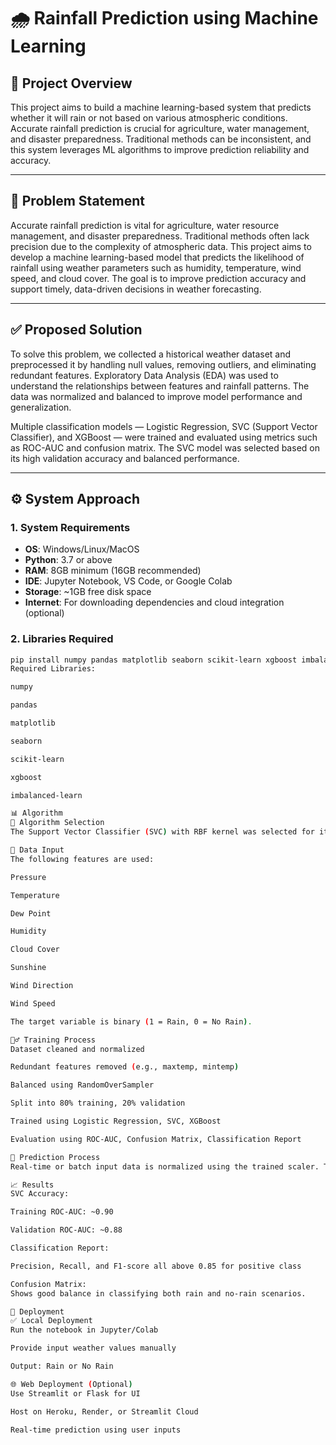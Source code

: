 # 🌧️ Rainfall Prediction using Machine Learning

## 📌 Project Overview

This project aims to build a machine learning-based system that predicts whether it will rain or not based on various atmospheric conditions. Accurate rainfall prediction is crucial for agriculture, water management, and disaster preparedness. Traditional methods can be inconsistent, and this system leverages ML algorithms to improve prediction reliability and accuracy.

---

## 🧠 Problem Statement

Accurate rainfall prediction is vital for agriculture, water resource management, and disaster preparedness. Traditional methods often lack precision due to the complexity of atmospheric data. This project aims to develop a machine learning-based model that predicts the likelihood of rainfall using weather parameters such as humidity, temperature, wind speed, and cloud cover. The goal is to improve prediction accuracy and support timely, data-driven decisions in weather forecasting.

---

## ✅ Proposed Solution

To solve this problem, we collected a historical weather dataset and preprocessed it by handling null values, removing outliers, and eliminating redundant features. Exploratory Data Analysis (EDA) was used to understand the relationships between features and rainfall patterns. The data was normalized and balanced to improve model performance and generalization.

Multiple classification models — Logistic Regression, SVC (Support Vector Classifier), and XGBoost — were trained and evaluated using metrics such as ROC-AUC and confusion matrix. The SVC model was selected based on its high validation accuracy and balanced performance.

---

## ⚙️ System Approach

### 1. System Requirements

- **OS**: Windows/Linux/MacOS  
- **Python**: 3.7 or above  
- **RAM**: 8GB minimum (16GB recommended)  
- **IDE**: Jupyter Notebook, VS Code, or Google Colab  
- **Storage**: ~1GB free disk space  
- **Internet**: For downloading dependencies and cloud integration (optional)

### 2. Libraries Required

```bash
pip install numpy pandas matplotlib seaborn scikit-learn xgboost imbalanced-learn
Required Libraries:

numpy

pandas

matplotlib

seaborn

scikit-learn

xgboost

imbalanced-learn

📊 Algorithm
🔎 Algorithm Selection
The Support Vector Classifier (SVC) with RBF kernel was selected for its ability to model non-linear relationships in small datasets. It was compared with Logistic Regression and XGBoost. SVC showed a strong balance between training and validation performance.

🔢 Data Input
The following features are used:

Pressure

Temperature

Dew Point

Humidity

Cloud Cover

Sunshine

Wind Direction

Wind Speed

The target variable is binary (1 = Rain, 0 = No Rain).

🏋️‍♂️ Training Process
Dataset cleaned and normalized

Redundant features removed (e.g., maxtemp, mintemp)

Balanced using RandomOverSampler

Split into 80% training, 20% validation

Trained using Logistic Regression, SVC, XGBoost

Evaluation using ROC-AUC, Confusion Matrix, Classification Report

🔮 Prediction Process
Real-time or batch input data is normalized using the trained scaler. The model then predicts the likelihood of rainfall. This can be used in dashboards, web apps, or alerts.

📈 Results
SVC Accuracy:

Training ROC-AUC: ~0.90

Validation ROC-AUC: ~0.88

Classification Report:

Precision, Recall, and F1-score all above 0.85 for positive class

Confusion Matrix:
Shows good balance in classifying both rain and no-rain scenarios.

🚀 Deployment
✅ Local Deployment
Run the notebook in Jupyter/Colab

Provide input weather values manually

Output: Rain or No Rain

🌐 Web Deployment (Optional)
Use Streamlit or Flask for UI

Host on Heroku, Render, or Streamlit Cloud

Real-time prediction using user inputs
